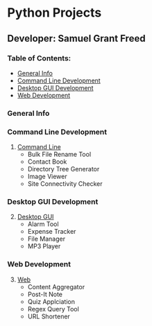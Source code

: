 # Python Projects

## Developer: Samuel Grant Freed

### Table of Contents:

* [General Info](#general-info)
* [Command Line Development](#command-line-development)
* [Desktop GUI Development](#desktop-gui-development)
* [Web Development](#web-development)

### General Info

### Command Line Development
1. [Command Line](command_line/README.md "My Command Line README.md file")
   - Bulk File Rename Tool
   - Contact Book
   - Directory Tree Generator
   - Image Viewer
   - Site Connectivity Checker

### Desktop GUI Development 
2. [Desktop GUI](desktop_gui/README.md "My Desktop GUI README.md file")
   - Alarm Tool
   - Expense Tracker
   - File Manager
   - MP3 Player

### Web Development
3. [Web](web/README.md "My Web README.md file")
   - Content Aggregator
   - Post-It Note
   - Quiz Applciation
   - Regex Query Tool
   - URL Shortener
